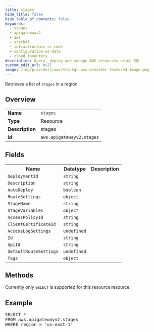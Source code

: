 ```yaml
---
title: stages
hide_title: false
hide_table_of_contents: false
keywords:
  - stages
  - apigatewayv2
  - aws
  - stackql
  - infrastructure-as-code
  - configuration-as-data
  - cloud inventory
description: Query, deploy and manage AWS resources using SQL
custom_edit_url: null
image: /img/providers/aws/stackql-aws-provider-featured-image.png
---
```

Retrieves a list of <code>stages</code> in a region

## Overview
<table><tbody>
<tr><td><b>Name</b></td><td><code>stages</code></td></tr>
<tr><td><b>Type</b></td><td>Resource</td></tr>
<tr><td><b>Description</b></td><td>stages</td></tr>
<tr><td><b>Id</b></td><td><code>aws.apigatewayv2.stages</code></td></tr>
</tbody></table>

## Fields
<table><tbody>
<tr><th>Name</th><th>Datatype</th><th>Description</th></tr>
<tr><td><code>DeploymentId</code></td><td><code>string</code></td><td></td></tr>
<tr><td><code>Description</code></td><td><code>string</code></td><td></td></tr>
<tr><td><code>AutoDeploy</code></td><td><code>boolean</code></td><td></td></tr>
<tr><td><code>RouteSettings</code></td><td><code>object</code></td><td></td></tr>
<tr><td><code>StageName</code></td><td><code>string</code></td><td></td></tr>
<tr><td><code>StageVariables</code></td><td><code>object</code></td><td></td></tr>
<tr><td><code>AccessPolicyId</code></td><td><code>string</code></td><td></td></tr>
<tr><td><code>ClientCertificateId</code></td><td><code>string</code></td><td></td></tr>
<tr><td><code>AccessLogSettings</code></td><td><code>undefined</code></td><td></td></tr>
<tr><td><code>Id</code></td><td><code>string</code></td><td></td></tr>
<tr><td><code>ApiId</code></td><td><code>string</code></td><td></td></tr>
<tr><td><code>DefaultRouteSettings</code></td><td><code>undefined</code></td><td></td></tr>
<tr><td><code>Tags</code></td><td><code>object</code></td><td></td></tr>

</tbody></table>

## Methods
Currently only <code>SELECT</code> is supported for this resource resource.

## Example
<pre>
SELECT * 
FROM aws.apigatewayv2.stages
WHERE region = 'us-east-1'
</pre>
